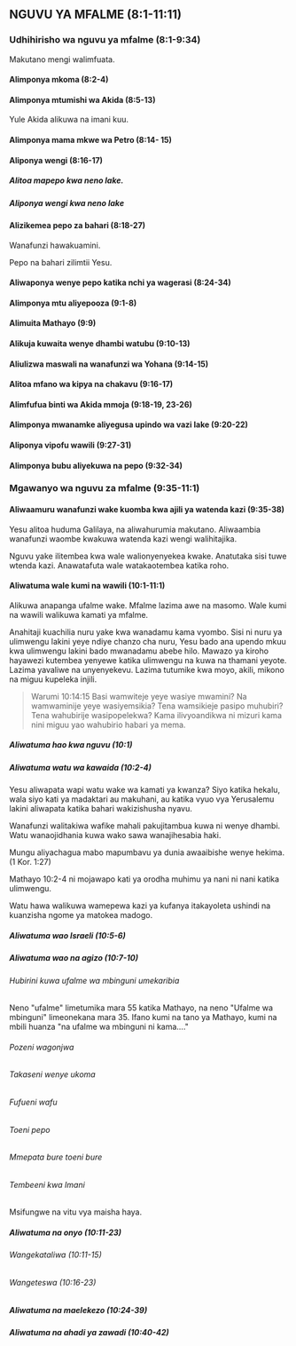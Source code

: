 ## NGUVU YA MFALME (8:1-11:11)

### Udhihirisho wa nguvu ya mfalme (8:1-9:34)

Makutano mengi walimfuata.

#### Alimponya mkoma (8:2-4)

#### Alimponya mtumishi wa Akida (8:5-13)

Yule Akida alikuwa na imani kuu.

#### Alimponya mama mkwe wa Petro (8:14- 15)

#### Aliponya wengi (8:16-17)

##### Alitoa mapepo kwa neno lake.

##### Aliponya wengi kwa neno lake

#### Alizikemea pepo za bahari (8:18-27)

Wanafunzi hawakuamini.

Pepo na bahari zilimtii Yesu.

#### Aliwaponya wenye pepo katika nchi ya wagerasi (8:24-34)

#### Alimponya mtu aliyepooza (9:1-8)

#### Alimuita Mathayo (9:9)

#### Alikuja kuwaita wenye dhambi watubu (9:10-13)

#### Aliulizwa maswali na wanafunzi wa Yohana (9:14-15)

#### Alitoa mfano wa kipya na chakavu (9:16-17)

#### Alimfufua binti wa Akida mmoja (9:18-19, 23-26)

#### Alimponya mwanamke aliyegusa upindo wa vazi lake (9:20-22)

#### Aliponya vipofu wawili (9:27-31)

#### Alimponya bubu aliyekuwa na pepo (9:32-34)

### Mgawanyo wa nguvu za mfalme (9:35-11:1)

#### Aliwaamuru wanafunzi wake kuomba kwa ajili ya watenda kazi (9:35-38)

Yesu alitoa huduma Galilaya, na aliwahurumia makutano. Aliwaambia wanafunzi
waombe kwakuwa watenda kazi wengi walihitajika.

Nguvu yake ilitembea kwa wale walionyenyekea kwake. Anatutaka sisi tuwe wtenda kazi. Anawatafuta wale watakaotembea katika roho.

#### Aliwatuma wale kumi na wawili (10:1-11:1)

Alikuwa anapanga ufalme wake. Mfalme lazima awe na masomo. Wale kumi na wawili walikuwa kamati ya mfalme.

Anahitaji kuachilia nuru yake kwa wanadamu kama vyombo. Sisi ni nuru ya
ulimwengu lakini yeye ndiye chanzo cha nuru, Yesu bado ana upendo
mkuu kwa ulimwengu lakini bado mwanadamu abebe hilo. Mawazo ya kiroho hayawezi kutembea yenyewe katika
ulimwengu na kuwa na thamani yeyote. Lazima yavaliwe na unyenyekevu. Lazima
tutumike kwa moyo, akili, mikono na miguu kupeleka injili.

> Warumi 10:14:15 Basi wamwiteje yeye wasiye mwamini? Na wamwaminije yeye wasiyemsikia? Tena wamsikieje pasipo muhubiri? Tena wahubirije wasipopelekwa? Kama ilivyoandikwa ni mizuri kama nini miguu yao wahubirio habari ya mema.

##### Aliwatuma hao kwa nguvu (10:1)

##### Aliwatuma watu wa kawaida (10:2-4)

Yesu aliwapata wapi watu wake wa kamati ya kwanza? Siyo katika hekalu, wala siyo kati ya madaktari
au makuhani, au katika vyuo vya Yerusalemu lakini aliwapata katika bahari wakizishusha nyavu.

Wanafunzi walitakiwa wafike mahali pakujitambua kuwa ni wenye dhambi. Watu wanaojidhania kuwa wako sawa wanajihesabia haki.

Mungu aliyachagua mabo mapumbavu ya dunia awaaibishe wenye hekima. (1 Kor. 1:27)

Mathayo 10:2-4 ni mojawapo kati ya orodha muhimu ya nani ni nani
katika ulimwengu.

Watu hawa walikuwa wamepewa kazi ya kufanya itakayoleta ushindi na kuanzisha ngome ya matokea madogo.

##### Aliwatuma wao Israeli (10:5-6)

##### Aliwatuma wao na agizo (10:7-10)

###### Hubirini kuwa ufalme wa mbinguni umekaribia

Neno "ufalme" limetumika mara 55 katika Mathayo, na neno "Ufalme wa mbinguni" limeonekana mara 35. Ifano kumi na tano ya Mathayo, kumi na mbili huanza "na ufalme wa mbinguni ni kama…."

###### Pozeni wagonjwa

###### Takaseni wenye ukoma

###### Fufueni wafu

###### Toeni pepo

###### Mmepata bure toeni bure

###### Tembeeni kwa Imani

Msifungwe na vitu vya maisha haya.

##### Aliwatuma na onyo (10:11-23)

###### Wangekataliwa (10:11-15)

###### Wangeteswa (10:16-23)

##### Aliwatuma na maelekezo (10:24-39)

##### Aliwatuma na ahadi ya zawadi (10:40-42)
